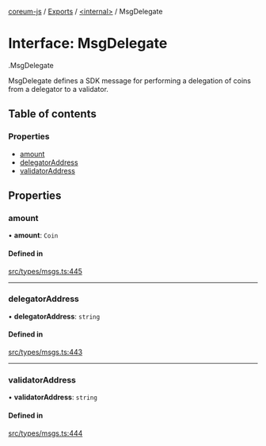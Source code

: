 [coreum-js](../README.md) / [Exports](../modules.md) / [<internal\>](../modules/internal_.md) / MsgDelegate

# Interface: MsgDelegate

[<internal>](../modules/internal_.md).MsgDelegate

MsgDelegate defines a SDK message for performing a delegation of coins
from a delegator to a validator.

## Table of contents

### Properties

- [amount](internal_.MsgDelegate.md#amount)
- [delegatorAddress](internal_.MsgDelegate.md#delegatoraddress)
- [validatorAddress](internal_.MsgDelegate.md#validatoraddress)

## Properties

### amount

• **amount**: `Coin`

#### Defined in

[src/types/msgs.ts:445](https://github.com/PulsaraIO/coreum-js/blob/37352c6/src/types/msgs.ts#L445)

___

### delegatorAddress

• **delegatorAddress**: `string`

#### Defined in

[src/types/msgs.ts:443](https://github.com/PulsaraIO/coreum-js/blob/37352c6/src/types/msgs.ts#L443)

___

### validatorAddress

• **validatorAddress**: `string`

#### Defined in

[src/types/msgs.ts:444](https://github.com/PulsaraIO/coreum-js/blob/37352c6/src/types/msgs.ts#L444)
